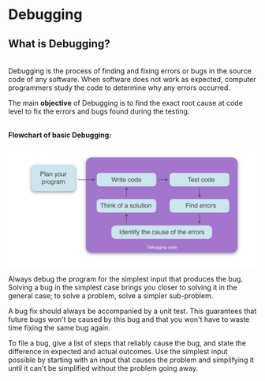 # Debugging 

 
## What is Debugging?
\
Debugging is the process of finding and fixing errors or bugs in the source code of any software. When software does not work as expected, computer programmers study the code to determine why any errors occurred.


The main **objective** of Debugging is to find the exact root cause at code level to fix the errors and bugs found during the testing.

\
**Flowchart of basic Debugging:**

![debugging flowchart](./images/debuggingFlowchart.png)

Always debug the program for the simplest input that produces the bug. Solving a bug in the simplest case brings you closer to solving it in the general case; to solve a problem, solve a simpler sub-problem.

A bug fix should always be accompanied by a unit test. This guarantees that future bugs won't be caused by this bug and that you won't have to waste time fixing the same bug again.

To file a bug, give a list of steps that reliably cause the bug, and state the difference in expected and actual outcomes. Use the simplest input possible by starting with an input that causes the problem and simplifying it until it can't be simplified without the problem going away.